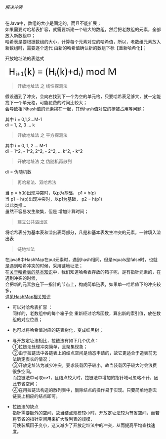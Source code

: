 ###### 解决冲突

在Java中，数组的大小是固定的，而且不能扩展；  
如果需要对哈希表扩容，就需要新建一个较大的数组，然后把老数组的元素，全部放入新数组中；  
哈希表是要根据数组的大小，计算每个元素对应的哈希值，所以，老数组元素放入新数组时，需要逐个迭代  由新的哈希值确认新的数组下标【重新哈希化】；   

开放地址法的表达式  

![开放地址法的表达式](ImageFiles/hash_conflict_001.png)  


> 开放地址法 之 线性探测法

假设遇到了冲突，会向右找到下一个为空的单元格，只要哈希表足够大，就一定能找下一个单元格，可能花费的时间比较大；  
会导致相同hash值的元素挨在一起，其他hash值对应的槽被占用等问题；  

其中 i = 0,1,2...M-1  
di = 1, 2, 3 ... k


> 开放地址法 之 平方探测法

其中 i = 0, 1, 2 ... M-1  
di = 1^2, - 1^2, 2^2, - 2^2,  ... k^2, - k^2

> 开放地址法 之 伪随机再散列

di = 伪随机数
  
> 再哈希法、双哈希法
  
当 p = h(k)出现冲突时，以p为基础， p1 = h(p)  
当 p1 = h(p)出现冲突时，以p1为基础， p2 = h(p1)  
以此类推...   
虽然不容易发生聚集，但是 增加计算时间；  

> 建立公共溢出区

将哈希表分为基本表和溢出表两部分，凡是和基本表发生冲突的元素，一律填入溢出表



> 链地址法

在java8中HashMap在put元素时，遇到hash相同，但是equals是false时，也就是遇到哈希冲突的时候，采用链地址法；   
在[关于哈希表的基本知识](Hash_Node.md)中，我们知道哈希表存放的箱子呢，是有指针元素的，在遇到冲突的时候，  
会把新的元素放在下一指针的节点上，构成简单链表，如果单一哈希值下的冲突较多，  
[详见HashMap相关知识](../../../../Java/basic/collection/HashMap.md)
- 可以对哈希表扩容 ：    
同样的，老数组中的每个箱子会 重新经过哈希函数，算出新的索引值，放在数组的对应位置；  
- 也可以将哈希值对应的链表树化，变成红黑树；

- 与开放定址法相比，拉链法有如下几个优点：  
①拉链法处理冲突简单，且聚集现象；    
②由于拉链法中各链表上的结点空间是动态申请的，故它更适合于造表前无法确定表长的情况；  
③开放定址法为减少冲突，要求装载因子较小，故当装载因子较大时会浪费很多空间。  
而拉链法中可取α≥1，且结点较大时，拉链法中增加的指针域可忽略不计，因此节省空间；  
④在用拉链法构造的散列表中，删除结点的操作易于实现。只要简单地删去链表上相应的结点即可。  

- 拉链法的缺点  
指针需要额外的空间，故当结点规模较小时，开放定址法较为节省空间，而若将节省的指针空间用来扩大散列表的规模，  
可使装填因子变小，这又减少了开放定址法中的冲突，从而提高平均查找速度。  





